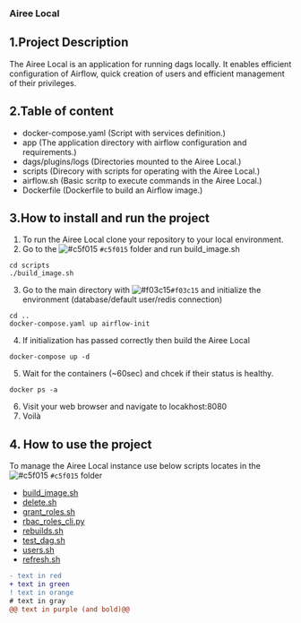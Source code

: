 ### Airee Local
## 1.Project Description
The Airee Local is an application for running dags locally. It enables efficient configuration of Airflow, quick creation of users and efficient management of their privileges.
## 2.Table of content
* docker-compose.yaml (Script with services definition.)
* app (The application directory with airflow configuration and requirements.)
* dags/plugins/logs (Directories mounted to the Airee Local.)
* scripts (Direcory with scripts for operating with the Airee Local.)
* airflow.sh (Basic scritp to execute commands in the Airee Local.)
* Dockerfile (Dockerfile to build an Airflow image.)
## 3.How to install and run the project
1. To run the Airee Local clone your repository to your local environment.
2. Go to the ![#c5f015](scripts) `#c5f015` folder and run build_image.sh
```
cd scripts
./build_image.sh
```
3. Go to the main directory with ![#f03c15](docker-compose.yaml)`#f03c15` and initialize the environment (database/default user/redis connection)
```
cd ..
docker-compose.yaml up airflow-init
```
4. If initialization has passed correctly then build the Airee Local
```
docker-compose up -d
```
5. Wait for the containers (~60sec) and chcek if their status is healthy.
```
docker ps -a
```
6. Visit your web browser and navigate to locakhost:8080
7. Voilà
## 4. How to use the project
To manage the Airee Local instance use below scripts locates in the ![#c5f015](scripts) `#c5f015` folder
* [build_image.sh](#)
* [delete.sh](#)
* [grant_roles.sh](#)
* [rbac_roles_cli.py](#)
* [rebuilds.sh](#)
* [test_dag.sh](#)
* [users.sh](#)
* [refresh.sh](#)

```diff
- text in red
+ text in green
! text in orange
# text in gray
@@ text in purple (and bold)@@
```

